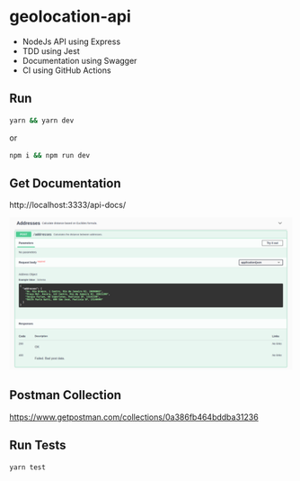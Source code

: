 # geolocation-api

- NodeJs API using Express
- TDD using Jest
- Documentation using Swagger
- CI using GitHub Actions

## Run

```bash
yarn && yarn dev
```

or

```bash
npm i && npm run dev
```

## Get Documentation

http://localhost:3333/api-docs/

![](./img/swagger.png)

## Postman Collection

https://www.getpostman.com/collections/0a386fb464bddba31236

## Run Tests

```bash
yarn test
```
